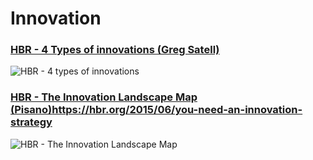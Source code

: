# Innovation

### [HBR - 4 Types of innovations (Greg Satell)](https://hbr.org/2017/06/the-4-types-of-innovation-and-the-problems-they-solve)

![HBR - 4 types of innovations](https://hbr.org/resources/images/article_assets/2017/06/W170608_SATELL_FOURTYPES-1200x703.png "HBR - 4 types of innovations")

### [HBR - The Innovation Landscape Map (Pisano)](https://hbr.org/2017/06/the-4-types-of-innovation-and-the-problems-they-solve)https://hbr.org/2015/06/you-need-an-innovation-strategy

![HBR - The Innovation Landscape Map](https://hbr.org/resources/images/article_assets/2015/05/R1506B_PISANO_INNOVATIONLANDSCAPEMAP.png "HBR - The Innovation Landscape Map")
